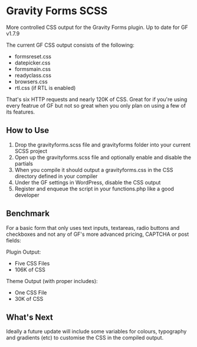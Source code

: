 # Gravity Forms SCSS

More controlled CSS output for the Gravity Forms plugin. Up to date for GF v1.7.9

The current GF CSS output consists of the following:

- formsreset.css
- datepicker.css
- formsmain.css
- readyclass.css
- browsers.css
- rtl.css (if RTL is enabled)

That's six HTTP requests and nearly 120K of CSS. Great for if you're using every featrue of GF but not so great when you only plan on using a few of its features.

## How to Use

1. Drop the gravityforms.scss file and gravityforms folder into your current SCSS project
2. Open up the gravityforms.scss file and optionally enable and disable the partials
3. When you compile it should output a gravityforms.css in the CSS directory defined in your compiler
4. Under the GF settings in WordPress, disable the CSS output
5. Register and enqueue the script in your functions.php like a good developer

## Benchmark

For a basic form that only uses text inputs, textareas, radio buttons and checkboxes and not any of GF's more advanced pricing, CAPTCHA or post fields:

Plugin Output:

- Five CSS Files
- 106K of CSS

Theme Output (with proper includes):

- One CSS File
- 30K of CSS

## What's Next

Ideally a future update will include some variables for colours, typography and gradients (etc) to customise the CSS in the compiled output.